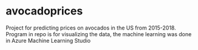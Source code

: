 # avocadoprices
Project for predicting prices on avocados in the US from 2015-2018. Program in repo is for visualizing the data, the machine learning was done in Azure Machine Learning Studio
